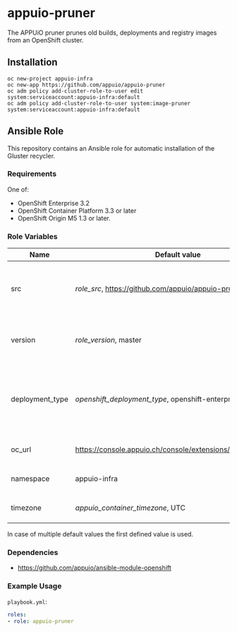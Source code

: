 # appuio-pruner
The APPUiO pruner prunes old builds, deployments and registry images from an OpenShift cluster.

## Installation

    oc new-project appuio-infra
    oc new-app https://github.com/appuio/appuio-pruner
    oc adm policy add-cluster-role-to-user edit system:serviceaccount:appuio-infra:default
    oc adm policy add-cluster-role-to-user system:image-pruner system:serviceaccount:appuio-infra:default

## Ansible Role

This repository contains an Ansible role for automatic installation of the Gluster recycler.

### Requirements

One of:

* OpenShift Enterprise 3.2
* OpenShift Container Platform 3.3 or later
* OpenShift Origin M5 1.3 or later.

### Role Variables

| Name            | Default value                                                 | Description                                                                           |
|-----------------|---------------------------------------------------------------|---------------------------------------------------------------------------------------|
| src             | *role_src*, https://github.com/appuio/appuio-pruner.git       | Source repository to from the Gluster recycler from                                   |
| version         | *role_version*, master                                        | Version of the pruner to build, i.e. Git ref of repo above                            |
| deployment_type | *openshift_deployment_type*, openshift-enterprise             | OpenShift deployment type (`openshift-enterprise` or `origin`), determines base image |
| oc_url          | https://console.appuio.ch/console/extensions/clients/linux/oc | URL of OpenShift client (oc)                                                          |
| namespace       | appuio-infra                                                  | namespace to install pruner into                                                      |
| timezone        | *appuio_container_timezone*, UTC                              | Timezone of the container                                                             |

In case of multiple default values the first defined value is used.

### Dependencies

* <https://github.com/appuio/ansible-module-openshift>

### Example Usage

`playbook.yml`:

```yaml
roles:
- role: appuio-pruner
```
